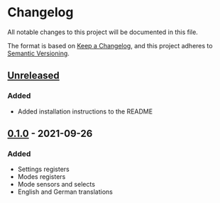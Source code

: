 # Changelog

All notable changes to this project will be documented in this file.

The format is based on [Keep a Changelog](https://keepachangelog.com/en/1.0.0/),
and this project adheres to [Semantic Versioning](https://semver.org/spec/v2.0.0.html).

## [Unreleased]

### Added

- Added installation instructions to the README

## [0.1.0] - 2021-09-26

### Added

- Settings registers
- Modes registers
- Mode sensors and selects
- English and German translations

[Unreleased]: https://github.com/siku2/hass-komfovent-c5/compare/v0.1.0...HEAD
[0.1.0]: https://github.com/siku2/hass-komfovent-c5/releases/tag/v0.1.0
